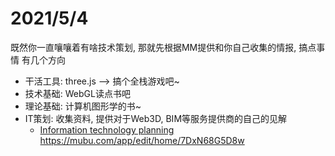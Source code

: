 # 2021/5/4
既然你一直嚷嚷着有啥技术策划, 那就先根据MM提供和你自己收集的情报, 搞点事情
有几个方向
- 干活工具: three.js --> 搞个全栈游戏吧~
- 技术基础: WebGL读点书吧
- 理论基础: 计算机图形学的书~
- IT策划: 收集资料, 提供对于Web3D, BIM等服务提供商的自己的见解
  - [Information technology planning](https://en.wikipedia.org/wiki/Information_technology_planning)
https://mubu.com/app/edit/home/7DxN68G5D8w